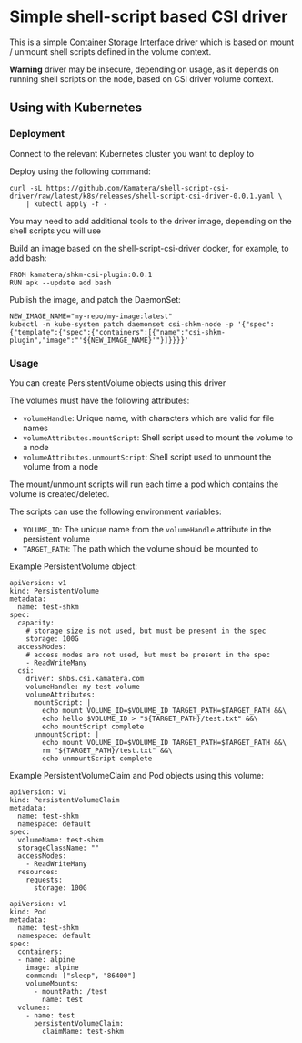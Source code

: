 # Simple shell-script based CSI driver

This is a simple [Container Storage Interface](https://github.com/container-storage-interface/spec/blob/master/spec.md) driver which is based on mount / unmount shell scripts defined in the volume context.

**Warning** driver may be insecure, depending on usage, as it depends on running shell scripts on the node, based on CSI driver volume context. 

## Using with Kubernetes

### Deployment

Connect to the relevant Kubernetes cluster you want to deploy to

Deploy using the following command:

```
curl -sL https://github.com/Kamatera/shell-script-csi-driver/raw/latest/k8s/releases/shell-script-csi-driver-0.0.1.yaml \
    | kubectl apply -f -
```

You may need to add additional tools to the driver image, depending on the shell scripts you will use

Build an image based on the shell-script-csi-driver docker, for example, to add bash:

```
FROM kamatera/shkm-csi-plugin:0.0.1
RUN apk --update add bash
```

Publish the image, and patch the DaemonSet:

```
NEW_IMAGE_NAME="my-repo/my-image:latest"
kubectl -n kube-system patch daemonset csi-shkm-node -p '{"spec":{"template":{"spec":{"containers":[{"name":"csi-shkm-plugin","image":"'${NEW_IMAGE_NAME}'"}]}}}}'
```

### Usage

You can create PersistentVolume objects using this driver

The volumes must have the following attributes:

* `volumeHandle`: Unique name, with characters which are valid for file names
* `volumeAttributes.mountScript`: Shell script used to mount the volume to a node
* `volumeAttributes.unmountScript`: Shell script used to unmount the volume from a node

The mount/unmount scripts will run each time a pod which contains the volume is created/deleted.
 
The scripts can use the following environment variables:

* `VOLUME_ID`: The unique name from the `volumeHandle` attribute in the persistent volume
* `TARGET_PATH`: The path which the volume should be mounted to

Example PersistentVolume object:

```
apiVersion: v1
kind: PersistentVolume
metadata:
  name: test-shkm
spec:
  capacity:
    # storage size is not used, but must be present in the spec
    storage: 100G
  accessModes:
    # access modes are not used, but must be present in the spec
    - ReadWriteMany
  csi:
    driver: shbs.csi.kamatera.com
    volumeHandle: my-test-volume
    volumeAttributes:
      mountScript: |
        echo mount VOLUME_ID=$VOLUME_ID TARGET_PATH=$TARGET_PATH &&\
        echo hello $VOLUME_ID > "${TARGET_PATH}/test.txt" &&\
        echo mountScript complete
      unmountScript: |
        echo mount VOLUME_ID=$VOLUME_ID TARGET_PATH=$TARGET_PATH &&\
        rm "${TARGET_PATH}/test.txt" &&\
        echo unmountScript complete
```

Example PersistentVolumeClaim and Pod objects using this volume:

```
apiVersion: v1
kind: PersistentVolumeClaim
metadata:
  name: test-shkm
  namespace: default
spec:
  volumeName: test-shkm
  storageClassName: ""
  accessModes:
    - ReadWriteMany
  resources:
    requests:
      storage: 100G
```

```
apiVersion: v1
kind: Pod
metadata:
  name: test-shkm
  namespace: default
spec:
  containers:
  - name: alpine
    image: alpine
    command: ["sleep", "86400"]
    volumeMounts:
      - mountPath: /test
        name: test
  volumes:
    - name: test
      persistentVolumeClaim:
        claimName: test-shkm
```
